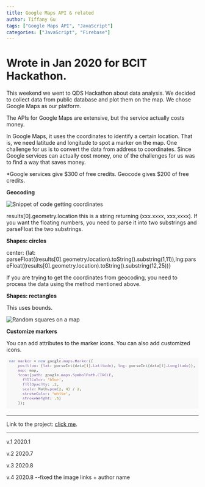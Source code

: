```yaml
---
title: Google Maps API & related
author: Tiffany Gu
tags: ["Google Maps API", "JavaScript"] 
categories: ["JavaScript", "Firebase"]
---
```


# Wrote in Jan 2020 for BCIT Hackathon.
<!-- wp:paragraph -->
<p>This weekend we went to QDS Hackathon about data analysis. We decided to collect data from public database and plot them on the map. We chose Google Maps as our platform. </p>
<!-- /wp:paragraph -->

<!-- wp:paragraph -->
<p>The APIs for Google Maps are extensive, but the service actually costs money. </p>
<!-- /wp:paragraph -->

<!-- wp:paragraph -->
<p>In Google Maps, it uses the coordinates to identify a certain location. That is, we need latitude and longitude to spot a marker on the map. One challenge for us is to convert the data from address to coordinates. Since Google services can actually cost money, one of the challenges for us was to find a way that saves money. </p>
<!-- /wp:paragraph -->

<!-- wp:paragraph -->
<p>*Google services give $300 of free credits. Geocode gives $200 of free credits. </p>
<!-- /wp:paragraph -->

<!-- wp:paragraph -->
<p><strong>Geocoding</strong></p>
<!-- /wp:paragraph -->

![Snippet of code getting coordinates](https://i.imgur.com/fUhh83N.png)

<!-- wp:paragraph -->
<p>results[0].geometry.location this is a string returning (xxx.xxxx, xxx,xxxx). If you want the floating numbers, you need to parse it into two substrings and parseFloat the two substrings. </p>
<!-- /wp:paragraph -->

<!-- wp:paragraph -->
<p><strong>Shapes: circles</strong></p>
<!-- /wp:paragraph -->

<!-- wp:paragraph -->
<p>center: {lat: parseFloat((results[0].geometry.location).toString().substring(1,11)),lng:parseFloat((results[0].geometry.location).toString().substring(12,25))}</p>
<!-- /wp:paragraph -->

<!-- wp:paragraph -->
<p>If you are trying to get the coordinates from geocoding, you need to process the data using the method mentioned above. </p>
<!-- /wp:paragraph -->

<!-- wp:paragraph -->
<p><strong>Shapes: rectangles</strong></p>
<!-- /wp:paragraph -->

<!-- wp:paragraph -->
<p>This uses bounds. </p>
<!-- /wp:paragraph -->

![Random squares on a map](https://i.imgur.com/WdTJHSw.png)

<!-- wp:paragraph -->
<p><strong>Customize markers</strong></p>
<!-- /wp:paragraph -->

<!-- wp:paragraph -->
<p>You can add attributes to the marker icons. You can also add customized icons.</p>
<!-- /wp:paragraph -->

![Icon attributes](img/image-3.png)

---
Link to the project: [click me](https://qds20team16.web.app/).

---
v.1 2020.1  

v.2 2020.7  

v.3 2020.8

v.4 2020.8 --fixed the image links + author name